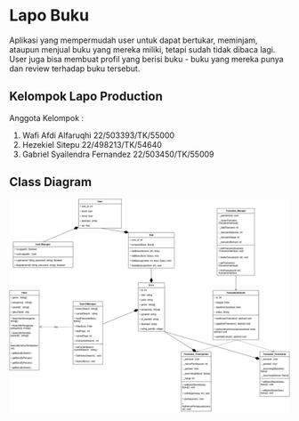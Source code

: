# Lapo Buku
Aplikasi yang mempermudah user untuk dapat bertukar, meminjam, ataupun menjual buku yang mereka miliki, tetapi sudah tidak dibaca lagi. User juga bisa membuat profil yang berisi buku - buku yang mereka punya dan review terhadap buku tersebut.

## Kelompok Lapo Production
Anggota Kelompok : 
1. Wafi Afdi Alfaruqhi 22/503393/TK/55000
2. Hezekiel Sitepu 22/498213/TK/54640
3. Gabriel Syailendra Fernandez 22/503450/TK/55009 


## Class Diagram
![alt text](https://github.com/WafiAfdi/lapo_buku/blob/main/UML_Diagram.png?raw=true)
